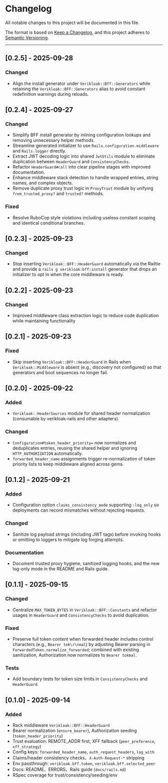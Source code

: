 # Changelog

All notable changes to this project will be documented in this file.

The format is based on [Keep a Changelog](https://keepachangelog.com/en/1.1.0/),
and this project adheres to [Semantic Versioning](https://semver.org/spec/v2.0.0.html).

---

## [0.2.5] - 2025-09-28

### Changed
- Align the install generator under `Verikloak::Bff::Generators` while retaining the `Verikloak::BFF::Generators` alias to avoid constant redefinition warnings during reloads.


## [0.2.4] - 2025-09-27

### Changed
- Simplify BFF install generator by inlining configuration lookups and removing unnecessary helper methods.
- Streamline generated initializer to use `Rails.configuration.middleware` and `Rails.logger` directly.
- Extract JWT decoding logic into shared `JwtUtils` module to eliminate duplication between `HeaderGuard` and `ConsistencyChecks`.
- Refactor `HeaderGuard#call` into clear pipeline stages with improved documentation.
- Enhance middleware stack detection to handle wrapped entries, string names, and complex objects.
- Remove duplicate proxy trust logic in `ProxyTrust` module by unifying `from_trusted_proxy?` and `trusted?` methods.

### Fixed
- Resolve RuboCop style violations including useless constant scoping and identical conditional branches.

## [0.2.3] - 2025-09-23

### Changed
- Stop inserting `Verikloak::BFF::HeaderGuard` automatically via the Railtie and provide a `rails g verikloak:bff:install` generator that drops an initializer to opt in when the core middleware is ready.

## [0.2.2] - 2025-09-23

### Changed
- Improved middleware class extraction logic to reduce code duplication while maintaining functionality

## [0.2.1] - 2025-09-23

### Fixed
- Skip inserting `Verikloak::BFF::HeaderGuard` in Rails when `Verikloak::Middleware` is absent (e.g., discovery not configured)
  so that generators and boot sequences no longer fail.

## [0.2.0] - 2025-09-22

### Added
- `Verikloak::HeaderSources` module for shared header normalization (consumable by verikloak-rails and other adapters).

### Changed
- `Configuration#token_header_priority=` now normalizes and deduplicates entries, reusing the shared helper and ignoring `HTTP_AUTHORIZATION` automatically.
- `forwarded_header_name` assignments trigger re-normalization of token priority lists to keep middleware aligned across gems.

## [0.1.2] - 2025-09-21

### Added
- Configuration option `claims_consistency_mode` supporting `:log_only` so deployments can record mismatches without rejecting requests.

### Changed
- Sanitize log payload strings (including JWT tags) before invoking hooks or emitting to loggers to mitigate log forging attempts.

### Documentation
- Document trusted proxy hygiene, sanitized logging hooks, and the new log-only mode in the README and Rails guide.

## [0.1.1] - 2025-09-15

### Changed
- Centralize `MAX_TOKEN_BYTES` in `Verikloak::BFF::Constants` and refactor usages in `HeaderGuard` and `ConsistencyChecks` to avoid duplication.

### Fixed
- Preserve full token content when forwarded header includes control characters (e.g., `Bearer tok\r\nmal`) by adjusting Bearer parsing in `ForwardedToken.normalize_forwarded`; combined with existing sanitization, Authorization now normalizes to `Bearer tokmal`.

### Tests
- Add boundary tests for token size limits in `ConsistencyChecks` and `HeaderGuard`.

## [0.1.0] - 2025-09-14

### Added
- Rack middleware `Verikloak::BFF::HeaderGuard`
- Bearer normalization (`ensure_bearer`), Authorization seeding (`token_header_priority`)
- Trust evaluation: REMOTE_ADDR first, XFF fallback (`peer_preference`, `xff_strategy`)
- Config keys: `forwarded_header_name`, `auth_request_headers`, `log_with`
- Claims/header consistency checks、`X-Auth-Request-*` stripping
- Env passthrough: `verikloak.bff.token`, `verikloak.bff.selected_peer`
- Docs: README、ERRORS、Rails guide (`docs/rails.md`)
- RSpec coverage for trust/consistency/seeding/env
